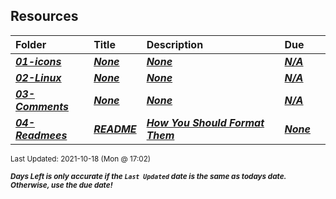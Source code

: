 ## Resources

| Folder | Title | Description | Due |  |
|:------|:------|:------|:------|:-----:|
| ***<a href="https://github.com/rugbyprof/5303-Adv-Database/tree/master/Resources/01-icons">01-icons</a>*** | ***<a href="https://github.com/rugbyprof/5303-Adv-Database/tree/master/Resources/01-icons">None</a>*** | ***<a href="https://github.com/rugbyprof/5303-Adv-Database/tree/master/Resources/01-icons">None</a>*** | ***<a href="https://github.com/rugbyprof/5303-Adv-Database/tree/master/Resources/01-icons">N/A</a>*** |  |
| ***<a href="https://github.com/rugbyprof/5303-Adv-Database/tree/master/Resources/02-Linux">02-Linux</a>*** | ***<a href="https://github.com/rugbyprof/5303-Adv-Database/tree/master/Resources/02-Linux">None</a>*** | ***<a href="https://github.com/rugbyprof/5303-Adv-Database/tree/master/Resources/02-Linux">None</a>*** | ***<a href="https://github.com/rugbyprof/5303-Adv-Database/tree/master/Resources/02-Linux">N/A</a>*** |  |
| ***<a href="https://github.com/rugbyprof/5303-Adv-Database/tree/master/Resources/03-Comments">03-Comments</a>*** | ***<a href="https://github.com/rugbyprof/5303-Adv-Database/tree/master/Resources/03-Comments">None</a>*** | ***<a href="https://github.com/rugbyprof/5303-Adv-Database/tree/master/Resources/03-Comments">None</a>*** | ***<a href="https://github.com/rugbyprof/5303-Adv-Database/tree/master/Resources/03-Comments">N/A</a>*** |  |
| ***<a href="https://github.com/rugbyprof/5303-Adv-Database/tree/master/Resources/04-Readmees">04-Readmees</a>*** | ***<a href="https://github.com/rugbyprof/5303-Adv-Database/tree/master/Resources/04-Readmees"> README </a>*** | ***<a href="https://github.com/rugbyprof/5303-Adv-Database/tree/master/Resources/04-Readmees"> How You Should Format Them</a>*** | ***<a href="https://github.com/rugbyprof/5303-Adv-Database/tree/master/Resources/04-Readmees"> None</a>*** |  |

<sup>Last Updated: 2021-10-18 (Mon @ 17:02)</sup> 

<sup>***Days Left is only accurate if the `Last Updated` date is the same as todays date. Otherwise, use the due date!***</sup> 